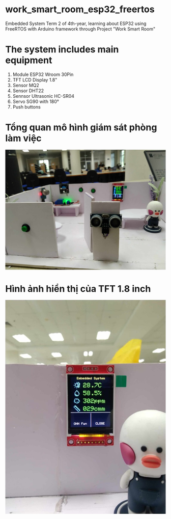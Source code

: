 # work_smart_room_esp32_freertos
Embedded System Term 2 of 4th-year, learning about ESP32 using FreeRTOS with Arduino framework through Project "Work Smart Room" 

# The system includes main equipment
1. Module ESP32 Wroom 30Pin
2. TFT LCD Display 1.8"
3. Sensor MQ2
4. Sensor DHT22
5. Sennsor Ultrasonic HC-SR04
6. Servo SG90 with 180°
7. Push buttons

# Tổng quan mô hình giám sát phòng làm việc 
![alt text](https://github.com/haphucc/work_smart_room_esp32_freertos/blob/main/mo_hinh.jpg)

# Hình ảnh hiển thị của TFT 1.8 inch
![alt text](https://github.com/haphucc/work_smart_room_esp32_freertos/blob/main/tft_display.jpg)
